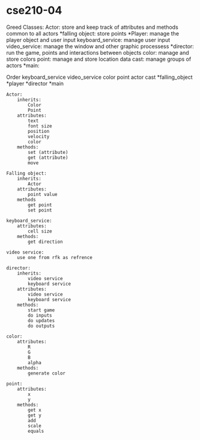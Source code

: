 # cse210-04

Greed
    Classes:
        Actor: store and keep track of attributes and methods common to all actors
            *falling object: store points
        *Player: manage the player object and user input
        keyboard_service: manage user input
        video_service: manage the window and other graphic processess
        *director: run the game, points and interactions between objects
        color: manage and store colors
        point: manage and store location data
        cast: manage groups of actors
        *main:

Order
    keyboard_service
    video_service
    color
    point
    actor
    cast
    *falling_object
    *player
    *director
    *main


    Actor: 
        inherits:
            Color
            Point
        attributes:
            text
            font size
            position
            velocity
            color
        methods:
            set (attribute)
            get (attribute)
            move
    
    Falling object:
        inherits:
            Actor
        attributes:
            point value
        methods
            get point
            set point

    keyboard_service:
        attributes:
            cell size
        methods:
            get direction
    
    video service:
        use one from rfk as refrence

    director:
        inherits:
            video service
            keyboard service
        attributes:
            video service
            keyboard service
        methods:
            start game
            do inputs
            do updates
            do outputs

    color:
        attributes:
            R
            G
            B
            alpha
        methods:
            generate color

    point:
        attributes:
            x
            y
        methods:
            get x
            get y
            add
            scale
            equals

